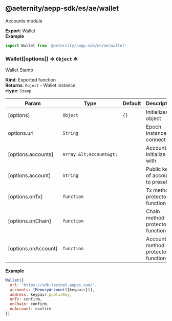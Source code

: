 <a id="module_@aeternity/aepp-sdk/es/ae/wallet"></a>

## @aeternity/aepp-sdk/es/ae/wallet
Accounts module

**Export**: Wallet  
**Example**  
```js
import Wallet from '@aeternity/aepp-sdk/es/ae/wallet'
```
<a id="exp_module_@aeternity/aepp-sdk/es/ae/wallet--Wallet"></a>

### Wallet([options]) ⇒ `Object` ⏏
Wallet Stamp

**Kind**: Exported function  
**Returns**: `Object` - Wallet instance  
**rtype**: `Stamp`

| Param | Type | Default | Description |
| --- | --- | --- | --- |
| [options] | `Object` | <code>{}</code> | Initializer object |
| options.url | `String` |  | Epoch instance to connect to |
| [options.accounts] | `Array.&lt;Account&gt;` |  | Accounts to initialize with |
| [options.account] | `String` |  | Public key of account to preselect |
| [options.onTx] | `function` |  | Tx method protector function |
| [options.onChain] | `function` |  | Chain method protector function |
| [options.onAccount] | `function` |  | Account method protector function |

**Example**  
```js
Wallet({
  url: 'https://sdk-testnet.aepps.com/',
  accounts: [MemoryAccount({keypair})],
  address: keypair.publicKey,
  onTx: confirm,
  onChain: confirm,
  onAccount: confirm
})
```
